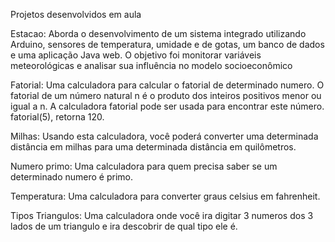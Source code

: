 Projetos desenvolvidos em aula

Estacao: Aborda o desenvolvimento de um sistema integrado utilizando Arduino,
sensores de temperatura, umidade e de gotas, um banco de dados e uma aplicação
Java web. O objetivo foi monitorar variáveis meteorológicas e analisar sua influência no
modelo socioeconômico

Fatorial: Uma calculadora para calcular o fatorial de determinado numero. O fatorial de um número natural n é o produto dos inteiros positivos menor ou igual a n. A calculadora fatorial pode ser usada para encontrar este número.
fatorial(5), retorna 120.

Milhas: Usando esta calculadora, você poderá converter uma determinada distância em milhas para uma determinada distância em quilômetros.

Numero primo: Uma calculadora para quem precisa saber se um determinado numero é primo.

Temperatura: Uma calculadora para converter graus celsius em fahrenheit.

Tipos Triangulos: Uma calculadora onde você ira digitar 3 numeros dos 3 lados de um triangulo e ira descobrir de qual tipo ele é.



